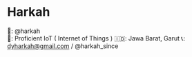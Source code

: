 # Harkah
🧑: @harkah  
🤖: Proficient IoT ( Internet of Things )
🇮🇩: Jawa Barat, Garut
📞: dyharkah@gmail.com / @harkah_since

